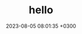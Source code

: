 ---
title: hello 
description: This one is for test purpose 
date: 2023-08-05 08:01:35 +0300
label: Design
image: '/images/project-5.jpg'
---